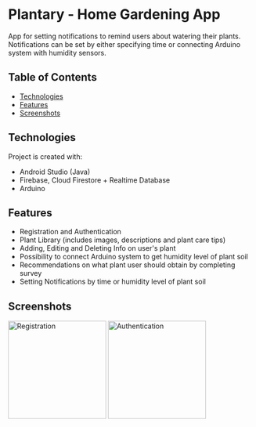 # Plantary - Home Gardening App
App for setting notifications to remind users about watering their plants. Notifications can be set by either specifying time or connecting Arduino system with humidity sensors.

## Table of Contents
* [Technologies](#technologies)
* [Features](#features)
* [Screenshots](#screenshots)

## Technologies
Project is created with:
* Android Studio (Java)
* Firebase, Cloud Firestore + Realtime Database
* Arduino

## Features
* Registration and Authentication
* Plant Library (includes images, descriptions and plant care tips)
* Adding, Editing and Deleting Info on user's plant
* Possibility to connect Arduino system to get humidity level of plant soil
* Recommendations on what plant user should obtain by completing survey
* Setting Notifications by time or humidity level of plant soil

## Screenshots
<img src="https://user-images.githubusercontent.com/99476262/203851270-ab34d788-0ced-4f55-8ff5-43863702cb3c.png" alt="Registration" width="200"/> <img src="https://user-images.githubusercontent.com/99476262/203851506-a1525036-c49b-4679-8288-71e456b9474b.png" alt="Authentication" width="200"/>
